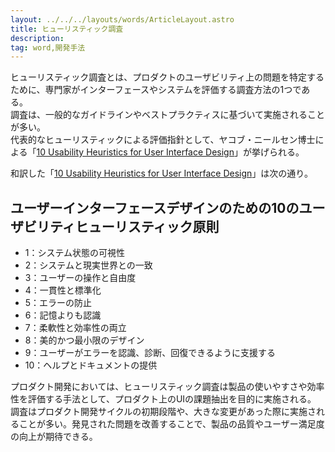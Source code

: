 ```yaml
---
layout: ../../../layouts/words/ArticleLayout.astro
title: ヒューリスティック調査
description:
tag: word,開発手法
---
```


ヒューリスティック調査とは、プロダクトのユーザビリティ上の問題を特定するために、専門家がインターフェースやシステムを評価する調査方法の1つである。  
調査は、一般的なガイドラインやベストプラクティスに基づいて実施されることが多い。  
代表的なヒューリスティックによる評価指針として、ヤコブ・ニールセン博士による「[10 Usability Heuristics for User Interface Design](https://www.nngroup.com/articles/ten-usability-heuristics/)」が挙げられる。  

和訳した「[10 Usability Heuristics for User Interface Design](https://www.nngroup.com/articles/ten-usability-heuristics/)」は次の通り。  

## ユーザーインターフェースデザインのための10のユーザビリティヒューリスティック原則
- 1：システム状態の可視性
- 2：システムと現実世界との一致
- 3：ユーザーの操作と自由度
- 4：一貫性と標準化
- 5：エラーの防止
- 6：記憶よりも認識
- 7：柔軟性と効率性の両立
- 8：美的かつ最小限のデザイン
- 9：ユーザーがエラーを認識、診断、回復できるように支援する
- 10：ヘルプとドキュメントの提供

プロダクト開発においては、ヒューリスティック調査は製品の使いやすさや効率性を評価する手法として、プロダクト上のUIの課題抽出を目的に実施される。  
調査はプロダクト開発サイクルの初期段階や、大きな変更があった際に実施されることが多い。発見された問題を改善することで、製品の品質やユーザー満足度の向上が期待できる。  

